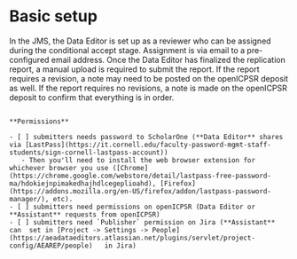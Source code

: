 # Basic setup

In the JMS, the Data Editor is set up as a reviewer who can be assigned during the conditional accept stage. Assignment is via email to a pre-configured email address. Once the Data Editor has finalized the replication report, a manual upload is required to submit the report. If the report requires a revision, a note may need to be posted on the openICPSR deposit as well. If the report requires no revisions, a note is made on the openICPSR deposit to confirm that everything is in order.

```{note}

**Permissions**

- [ ] submitters needs password to ScholarOne (**Data Editor** shares via [LastPass](https://it.cornell.edu/faculty-password-mgmt-staff-students/sign-cornell-lastpass-account))
   - Then you'll need to install the web browser extension for whichever browser you use ([Chrome](https://chrome.google.com/webstore/detail/lastpass-free-password-ma/hdokiejnpimakedhajhdlcegeplioahd), [Firefox](https://addons.mozilla.org/en-US/firefox/addon/lastpass-password-manager/), etc).
- [ ] submitters need permissions on openICPSR (Data Editor or **Assistant** requests from openICPSR)
- [ ] submitters need `Publisher` permission on Jira (**Assistant** can  set in [Project -> Settings -> People](https://aeadataeditors.atlassian.net/plugins/servlet/project-config/AEAREP/people)   in Jira)

```
